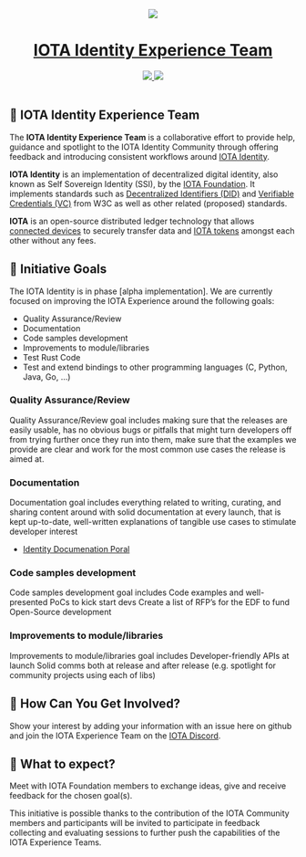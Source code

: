 <p align="center">
    <img src="https://iota-community.github.io/IOTA-eXperience-Team/page-resources/images/x_team_logo.svg"/>
</p>


<h1 align="center"><a href="https://www.iota.org"> IOTA Identity Experience Team</a></h1>

<p align="center">
  <a title="MIT License" href="LICENSE">
    <img src="https://img.shields.io/github/license/gridsome/gridsome.svg?style=flat-square&label=License&colorB=6cc24a">
  </a>
  <a title="Follow on Twitter" href="https://twitter.com/iotatoken">
    <img src="https://img.shields.io/twitter/follow/iotatoken.svg?style=social&label=Follow%20@iotatoken">
  </a>
  <br>
  <br>
</p>


## 🌳 IOTA Identity Experience Team

The **IOTA Identity Experience Team** is a collaborative effort to provide help, guidance and spotlight to the IOTA Identity Community through offering feedback and introducing consistent workflows around [IOTA Identity](https://github.com/iotaledger/identity.rs).

**IOTA Identity** is an implementation of decentralized digital identity, also known as Self Sovereign Identity (SSI), by the [IOTA Foundation](https://www.iota.org). It implements standards such as [Decentralized Identifiers (DID)](https://www.w3.org/TR/did-core/) and [Verifiable Credentials (VC)](https://www.w3.org/TR/vc-data-model/) from W3C as well as other related (proposed) standards.

**IOTA** is an open-source distributed ledger technology that allows [connected devices](https://en.wikipedia.org/wiki/Connected_Devices) to securely transfer data and [IOTA tokens](https://docs.iota.org/docs/getting-started/0.1/clients/token) amongst each other without any fees.

## 🎯 Initiative Goals

The IOTA Identity is in phase [alpha implementation]. We are currently focused on improving the IOTA Experience around the following goals:

- Quality Assurance/Review
- Documentation
- Code samples development
- Improvements to module/libraries
- Test Rust Code
- Test and extend bindings to other programming languages (C, Python, Java, Go, ...)


### Quality Assurance/Review

Quality Assurance/Review goal includes making sure that the releases are easily usable, has no obvious bugs or pitfalls that might turn developers off from trying further once they run into them, make sure that the examples we provide are clear and work for the most common use cases the release is aimed at.


### Documentation

Documentation goal includes everything related to writing, curating, and sharing content around with solid documentation at every launch, that is kept up-to-date, well-written explanations of tangible use cases to stimulate developer interest

- [Identity Documenation Poral](https://identity.docs.iota.org/) 


### Code samples development

Code samples development goal includes Code examples and well-presented PoCs to kick start devs Create a list of RFP’s for the EDF to fund Open-Source development


###  Improvements to module/libraries

Improvements to module/libraries goal includes Developer-friendly APIs at launch Solid comms both at release and after release (e.g. spotlight for community projects using each of libs)


## 🤔 How Can You Get Involved?

Show your interest by adding your information with an issue here on github and join the IOTA Experience Team on the [IOTA Discord](https://discord.iota.org).

## 👥 What to expect?

Meet with IOTA Foundation members to exchange ideas, give and receive feedback for the chosen goal(s).

This initiative is possible thanks to the contribution of the IOTA Community members and participants will be invited to participate in feedback collecting and evaluating sessions to further push the capabilities of the IOTA Experience Teams. 
